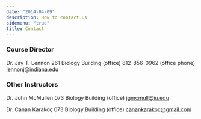 ```yaml
---
date: "2014-04-09"
description: How to contact us
sidemenu: "true"
title: Contact
---
```


### Course Director
Dr. Jay T. Lennon
261 Biology Building (office)
812-856-0962 (office phone)
[lennonj@indiana.edu](mailto:lennonj@indiana.edu?Subject=Quantitative%20Biodiversity%202021)

### Other Instructors
Dr. John McMullen
073 Biology Building (office)
[jgmcmull@iu.edu](mailto:jgmcmull@iu.edu?Subject=Quantitative%20Biodiversity%202021)

Dr. Canan Karakoç
073 Biology Building (office)
[canankarakoc@gmail.com](mailto:ckarakoc@iu.edu?Subject=Quantitative%20Biodiversity%202021)